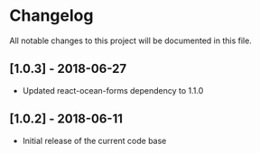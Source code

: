 # Changelog
All notable changes to this project will be documented in this file.

## [1.0.3] - 2018-06-27
- Updated react-ocean-forms dependency to 1.1.0

## [1.0.2] - 2018-06-11
- Initial release of the current code base
